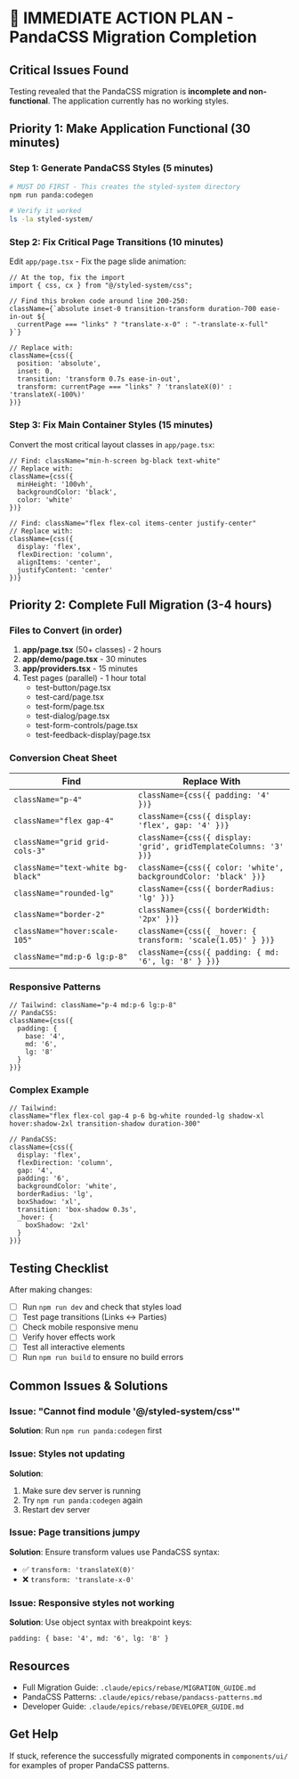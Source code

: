 # 🚨 IMMEDIATE ACTION PLAN - PandaCSS Migration Completion

## Critical Issues Found

Testing revealed that the PandaCSS migration is **incomplete and non-functional**. The application currently has no working styles.

## Priority 1: Make Application Functional (30 minutes)

### Step 1: Generate PandaCSS Styles (5 minutes)
```bash
# MUST DO FIRST - This creates the styled-system directory
npm run panda:codegen

# Verify it worked
ls -la styled-system/
```

### Step 2: Fix Critical Page Transitions (10 minutes)

Edit `app/page.tsx` - Fix the page slide animation:

```tsx
// At the top, fix the import
import { css, cx } from "@/styled-system/css";

// Find this broken code around line 200-250:
className={`absolute inset-0 transition-transform duration-700 ease-in-out ${
  currentPage === "links" ? "translate-x-0" : "-translate-x-full"
}`}

// Replace with:
className={css({
  position: 'absolute',
  inset: 0,
  transition: 'transform 0.7s ease-in-out',
  transform: currentPage === "links" ? 'translateX(0)' : 'translateX(-100%)'
})}
```

### Step 3: Fix Main Container Styles (15 minutes)

Convert the most critical layout classes in `app/page.tsx`:

```tsx
// Find: className="min-h-screen bg-black text-white"
// Replace with:
className={css({
  minHeight: '100vh',
  backgroundColor: 'black',
  color: 'white'
})}

// Find: className="flex flex-col items-center justify-center"
// Replace with:
className={css({
  display: 'flex',
  flexDirection: 'column',
  alignItems: 'center',
  justifyContent: 'center'
})}
```

## Priority 2: Complete Full Migration (3-4 hours)

### Files to Convert (in order)

1. **app/page.tsx** (50+ classes) - 2 hours
2. **app/demo/page.tsx** - 30 minutes
3. **app/providers.tsx** - 15 minutes
4. Test pages (parallel) - 1 hour total
   - test-button/page.tsx
   - test-card/page.tsx
   - test-form/page.tsx
   - test-dialog/page.tsx
   - test-form-controls/page.tsx
   - test-feedback-display/page.tsx

### Conversion Cheat Sheet

| Find | Replace With |
|------|-------------|
| `className="p-4"` | `className={css({ padding: '4' })}` |
| `className="flex gap-4"` | `className={css({ display: 'flex', gap: '4' })}` |
| `className="grid grid-cols-3"` | `className={css({ display: 'grid', gridTemplateColumns: '3' })}` |
| `className="text-white bg-black"` | `className={css({ color: 'white', backgroundColor: 'black' })}` |
| `className="rounded-lg"` | `className={css({ borderRadius: 'lg' })}` |
| `className="border-2"` | `className={css({ borderWidth: '2px' })}` |
| `className="hover:scale-105"` | `className={css({ _hover: { transform: 'scale(1.05)' } })}` |
| `className="md:p-6 lg:p-8"` | `className={css({ padding: { md: '6', lg: '8' } })}` |

### Responsive Patterns

```tsx
// Tailwind: className="p-4 md:p-6 lg:p-8"
// PandaCSS:
className={css({
  padding: {
    base: '4',
    md: '6', 
    lg: '8'
  }
})}
```

### Complex Example

```tsx
// Tailwind:
className="flex flex-col gap-4 p-6 bg-white rounded-lg shadow-xl hover:shadow-2xl transition-shadow duration-300"

// PandaCSS:
className={css({
  display: 'flex',
  flexDirection: 'column',
  gap: '4',
  padding: '6',
  backgroundColor: 'white',
  borderRadius: 'lg',
  boxShadow: 'xl',
  transition: 'box-shadow 0.3s',
  _hover: {
    boxShadow: '2xl'
  }
})}
```

## Testing Checklist

After making changes:

- [ ] Run `npm run dev` and check that styles load
- [ ] Test page transitions (Links ↔ Parties)
- [ ] Check mobile responsive menu
- [ ] Verify hover effects work
- [ ] Test all interactive elements
- [ ] Run `npm run build` to ensure no build errors

## Common Issues & Solutions

### Issue: "Cannot find module '@/styled-system/css'"
**Solution**: Run `npm run panda:codegen` first

### Issue: Styles not updating
**Solution**: 
1. Make sure dev server is running
2. Try `npm run panda:codegen` again
3. Restart dev server

### Issue: Page transitions jumpy
**Solution**: Ensure transform values use PandaCSS syntax:
- ✅ `transform: 'translateX(0)'`
- ❌ `transform: 'translate-x-0'`

### Issue: Responsive styles not working
**Solution**: Use object syntax with breakpoint keys:
```tsx
padding: { base: '4', md: '6', lg: '8' }
```

## Resources

- Full Migration Guide: `.claude/epics/rebase/MIGRATION_GUIDE.md`
- PandaCSS Patterns: `.claude/epics/rebase/pandacss-patterns.md`
- Developer Guide: `.claude/epics/rebase/DEVELOPER_GUIDE.md`

## Get Help

If stuck, reference the successfully migrated components in `components/ui/` for examples of proper PandaCSS patterns.